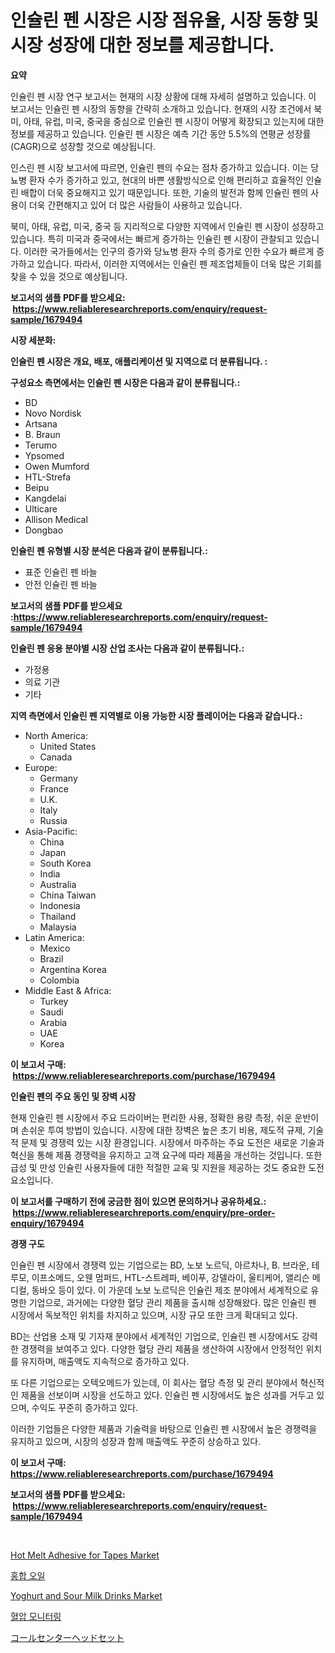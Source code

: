 <p><h1>인슐린 펜 시장은 시장 점유율, 시장 동향 및 시장 성장에 대한 정보를 제공합니다.</h1></p><p><strong>요약</strong></p>
<p><p>인슐린 펜 시장 연구 보고서는 현재의 시장 상황에 대해 자세히 설명하고 있습니다. 이 보고서는 인슐린 펜 시장의 동향을 간략히 소개하고 있습니다. 현재의 시장 조건에서 북미, 아태, 유럽, 미국, 중국을 중심으로 인슐린 펜 시장이 어떻게 확장되고 있는지에 대한 정보를 제공하고 있습니다. 인슐린 펜 시장은 예측 기간 동안 5.5%의 연평균 성장률(CAGR)으로 성장할 것으로 예상됩니다.</p><p>인스린 펜 시장 보고서에 따르면, 인슐린 펜의 수요는 점차 증가하고 있습니다. 이는 당뇨병 환자 수가 증가하고 있고, 현대의 바쁜 생활방식으로 인해 편리하고 효율적인 인슐린 배합이 더욱 중요해지고 있기 때문입니다. 또한, 기술의 발전과 함께 인슐린 펜의 사용이 더욱 간편해지고 있어 더 많은 사람들이 사용하고 있습니다.</p><p>북미, 아태, 유럽, 미국, 중국 등 지리적으로 다양한 지역에서 인슐린 펜 시장이 성장하고 있습니다. 특히 미국과 중국에서는 빠르게 증가하는 인슐린 펜 시장이 관찰되고 있습니다. 이러한 국가들에서는 인구의 증가와 당뇨병 환자 수의 증가로 인한 수요가 빠르게 증가하고 있습니다. 따라서, 이러한 지역에서는 인슐린 펜 제조업체들이 더욱 많은 기회를 찾을 수 있을 것으로 예상됩니다.</p></p>
<p><strong>보고서의 샘플 PDF를 받으세요: &nbsp;<a href="https://www.reliableresearchreports.com/enquiry/request-sample/1679494">https://www.reliableresearchreports.com/enquiry/request-sample/1679494</a></strong></p>
<p><strong>시장 세분화:</strong></p>
<p><strong> 인슐린 펜 시장은 개요, 배포, 애플리케이션 및 지역으로 더 분류됩니다. :</strong></p>
<p><strong>구성요소 측면에서는 인슐린 펜 시장은 다음과 같이 분류됩니다.:</strong></p>
<p><ul><li>BD</li><li>Novo Nordisk</li><li>Artsana</li><li>B. Braun</li><li>Terumo</li><li>Ypsomed</li><li>Owen Mumford</li><li>HTL-Strefa</li><li>Beipu</li><li>Kangdelai</li><li>Ulticare</li><li>Allison Medical</li><li>Dongbao</li></ul></p>
<p><strong> 인슐린 펜 유형별 시장 분석은 다음과 같이 분류됩니다.:</strong></p>
<p><ul><li>표준 인슐린 펜 바늘</li><li>안전 인슐린 펜 바늘</li></ul></p>
<p><strong>보고서의 샘플 PDF를 받으세요 :<a href="https://www.reliableresearchreports.com/enquiry/request-sample/1679494">https://www.reliableresearchreports.com/enquiry/request-sample/1679494</a></strong></p>
<p><strong> 인슐린 펜 응용 분야별 시장 산업 조사는 다음과 같이 분류됩니다.:</strong></p>
<p><ul><li>가정용</li><li>의료 기관</li><li>기타</li></ul></p>
<p><strong>지역 측면에서 인슐린 펜 지역별로 이용 가능한 시장 플레이어는 다음과 같습니다.:</strong></p>
<p><ul>
    <li>
        North America:
        <ul>
            <li>United States</li>
            <li>Canada</li>
        </ul>
    </li>
    <li>
        Europe:
        <ul>
            <li>Germany</li>
            <li>France</li>
            <li>U.K.</li>
            <li>Italy</li>
            <li>Russia</li>
        </ul>
    </li>
    <li>
        Asia-Pacific:
        <ul>
            <li>China</li>
            <li>Japan</li>
            <li>South Korea</li>
            <li>India</li>
            <li>Australia</li>
            <li>China Taiwan</li>
            <li>Indonesia</li>
            <li>Thailand</li>
            <li>Malaysia</li>
        </ul>
    </li>
    <li>
        Latin America:
        <ul>
            <li>Mexico</li>
            <li>Brazil</li>
            <li>Argentina Korea</li>
            <li>Colombia</li>
        </ul>
    </li>
    <li>
        Middle East & Africa:
        <ul>
            <li>Turkey</li>
            <li>Saudi</li>
            <li>Arabia</li>
            <li>UAE</li>
            <li>Korea</li>
        </ul>
    </li>
    </ul></p>
<p><strong>이 보고서 구매: &nbsp;<a href="https://www.reliableresearchreports.com/purchase/1679494">https://www.reliableresearchreports.com/purchase/1679494</a></strong></p>
<p><strong>인슐린 펜의 주요 동인 및 장벽 시장</strong></p>
<p><p>현재 인슐린 펜 시장에서 주요 드라이버는 편리한 사용, 정확한 용량 측정, 쉬운 운반이며 손쉬운 투여 방법이 있습니다. 시장에 대한 장벽은 높은 초기 비용, 제도적 규제, 기술적 문제 및 경쟁력 있는 시장 환경입니다. 시장에서 마주하는 주요 도전은 새로운 기술과 혁신을 통해 제품 경쟁력을 유지하고 고객 요구에 따라 제품을 개선하는 것입니다. 또한 급성 및 만성 인슐린 사용자들에 대한 적절한 교육 및 지원을 제공하는 것도 중요한 도전 요소입니다.</p></p>
<p><strong>이 보고서를 구매하기 전에 궁금한 점이 있으면 문의하거나 공유하세요.: &nbsp;<a href="https://www.reliableresearchreports.com/enquiry/pre-order-enquiry/1679494">https://www.reliableresearchreports.com/enquiry/pre-order-enquiry/1679494</a></strong></p>
<p><strong>경쟁 구도</strong></p>
<p><p>인슐린 펜 시장에서 경쟁력 있는 기업으로는 BD, 노보 노르딕, 아르차나, B. 브라운, 테루모, 이프소메드, 오웬 멈퍼드, HTL-스트레파, 베이푸, 강델라이, 울티케어, 앨리슨 메디컬, 동바오 등이 있다. 이 가운데 노보 노르딕은 인슐린 제조 분야에서 세계적으로 유명한 기업으로, 과거에는 다양한 혈당 관리 제품을 출시해 성장해왔다. 많은 인슐린 펜 시장에서 독보적인 위치를 차지하고 있으며, 시장 규모 또한 크게 확대되고 있다.</p><p>BD는 산업용 소재 및 기자재 분야에서 세계적인 기업으로, 인슐린 펜 시장에서도 강력한 경쟁력을 보여주고 있다. 다양한 혈당 관리 제품을 생산하여 시장에서 안정적인 위치를 유지하며, 매출액도 지속적으로 증가하고 있다.</p><p>또 다른 기업으로는 오텍오메드가 있는데, 이 회사는 혈당 측정 및 관리 분야에서 혁신적인 제품을 선보이며 시장을 선도하고 있다. 인슐린 펜 시장에서도 높은 성과를 거두고 있으며, 수익도 꾸준히 증가하고 있다.</p><p>이러한 기업들은 다양한 제품과 기술력을 바탕으로 인슐린 펜 시장에서 높은 경쟁력을 유지하고 있으며, 시장의 성장과 함께 매출액도 꾸준히 상승하고 있다.</p></p>
<p><strong>이 보고서 구매: &nbsp; <a href="https://www.reliableresearchreports.com/purchase/1679494">https://www.reliableresearchreports.com/purchase/1679494</a></strong></p>
<p><strong>보고서의 샘플 PDF를 받으세요: &nbsp;<a href="https://www.reliableresearchreports.com/enquiry/request-sample/1679494">https://www.reliableresearchreports.com/enquiry/request-sample/1679494</a></strong><strong></strong></p>
<p>&nbsp;</p>
<p><p><a href="https://github.com/mahnoor2003/Market-Research-Report-List-3/blob/main/hot-melt-adhesive-for-tapes-market.md">Hot Melt Adhesive for Tapes Market</a></p><p><a href="https://medium.com/@fernandotryo5lson96765/%EC%A1%B0%EA%B0%9C-%EC%98%A4%EC%9D%BC-%EC%8B%9C%EC%9E%A5-%EA%B7%9C%EB%AA%A8-%EC%8B%9C%EC%9E%A5-%EC%A0%84%EB%A7%9D-%EB%B0%8F-%EC%8B%9C%EC%9E%A5-%EC%98%88%EC%B8%A1-2024%EB%85%84%EB%B6%80%ED%84%B0-2031%EB%85%84%EA%B9%8C%EC%A7%80-aa27610670a3">홍합 오일</a></p><p><a href="https://view.publitas.com/reportprime-1/yoghurt-and-sour-milk-drinks-market-research-report-the-key-to-successful-business-strategy-forecasted-for-period-from-2024-2031/">Yoghurt and Sour Milk Drinks Market</a></p><p><a href="https://github.com/xvz497517413/Market-Research-Report-List-1/blob/main/22240161662.md">혈압 모니터링</a></p><p><a href="https://github.com/ksxzwxabcuynh011/Market-Research-Report-List-1/blob/main/18577182000.md">コールセンターヘッドセット</a></p></p>